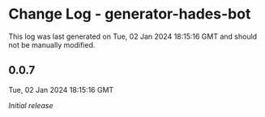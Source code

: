 # Change Log - generator-hades-bot

This log was last generated on Tue, 02 Jan 2024 18:15:16 GMT and should not be manually modified.

## 0.0.7
Tue, 02 Jan 2024 18:15:16 GMT

_Initial release_

